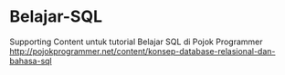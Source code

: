 # Belajar-SQL
Supporting Content untuk tutorial Belajar SQL di Pojok Programmer<br>
http://pojokprogrammer.net/content/konsep-database-relasional-dan-bahasa-sql
